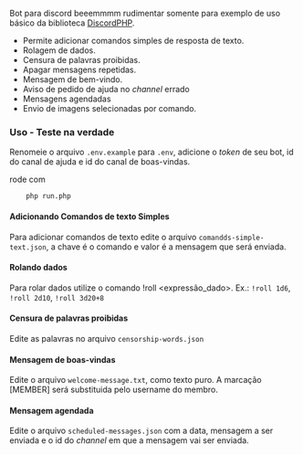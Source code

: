 Bot para discord beeemmmm rudimentar somente para exemplo de uso básico da biblioteca [DiscordPHP](http://discord-php.github.io/DiscordPHP/).

* Permite adicionar comandos simples de resposta de texto.
* Rolagem de dados.
* Censura de palavras proibidas.
* Apagar mensagens repetidas.
* Mensagem de bem-vindo.
* Aviso de pedido de ajuda no *channel* errado
* Mensagens agendadas
* Envio de imagens selecionadas por comando.


### Uso - Teste na verdade

Renomeie o arquivo `.env.example` para `.env`, adicione o *token* de seu bot, id do canal de ajuda e id do canal de boas-vindas.

rode com 

```
    php run.php
```

#### Adicionando Comandos de texto Simples

Para adicionar comandos de texto edite o arquivo `comandds-simple-text.json`, a chave é o comando e valor é a mensagem que será enviada.

#### Rolando dados 

Para rolar dados utilize o comando !roll <expressão_dado>. Ex.: `!roll 1d6`, `!roll 2d10`, `!roll 3d20+8` 

#### Censura de palavras proibidas

Edite as palavras no arquivo `censorship-words.json`

#### Mensagem de boas-vindas

Edite o arquivo `welcome-message.txt`, como texto puro. A marcação [MEMBER]  será substituida pelo username do membro.

#### Mensagem agendada

Edite o arquivo `scheduled-messages.json` com a data, mensagem a ser enviada e o id do *channel* em que a mensagem vai ser enviada.